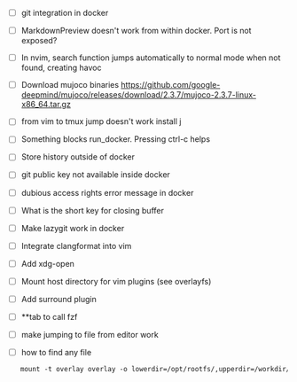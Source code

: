 - [ ] git integration in docker
- [ ] MarkdownPreview doesn't work from within docker. Port is not exposed?
- [ ] In nvim, search function jumps automatically to normal mode when not found, creating havoc
- [ ] Download mujoco binaries https://github.com/google-deepmind/mujoco/releases/download/2.3.7/mujoco-2.3.7-linux-x86_64.tar.gz
- [ ] from vim to tmux jump doesn't work
install j
- [ ] Something blocks run_docker. Pressing ctrl-c helps
- [ ] Store history outside of docker
- [ ] git public key not available inside docker
- [ ] dubious access rights error message in docker
- [ ] What is the short key for closing buffer
- [ ] Make lazygit work in docker
- [ ] Integrate clangformat into vim
- [ ] Add xdg-open

- [ ] Mount host directory for vim plugins (see overlayfs)
- [ ] Add surround plugin
- [ ] **tab to call fzf
- [ ] make jumping to file from editor work
- [ ] how to find any file
```dockerfile
   mount -t overlay overlay -o lowerdir=/opt/rootfs/,upperdir=/workdir/armchroot-upper/,workdir=/workdir/armchroot-work/ /workdir/armchroot
```

